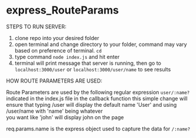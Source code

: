 # express_RouteParams

STEPS TO RUN SERVER:

1. clone repo into your desired folder
2. open terminal and change directory to your folder, command may vary based on preference of terminal. `cd`
3. type command `node index.js` and hit enter
4. terminal will print message that server is running, then go to `localhost:3000/user` or `localhost:3000/user/name` to see results

HOW ROUTE PARAMETERS ARE USED:

Route Parameters are used by the following regular expression `user/:name?` indicated in the index.js file in the callback function
this simple change will ensure that typing /user will display the default name 'User' and using /user/name with 'name' being whatever  
you want like 'john' will display john on the page 

req.params.name is the express object used to capture the data for `/:name?`   
